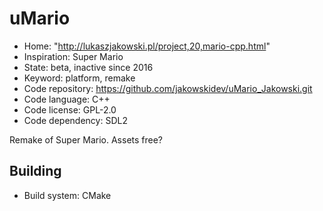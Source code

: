 # uMario

- Home: "http://lukaszjakowski.pl/project,20,mario-cpp.html"
- Inspiration: Super Mario
- State: beta, inactive since 2016
- Keyword: platform, remake
- Code repository: https://github.com/jakowskidev/uMario_Jakowski.git
- Code language: C++
- Code license: GPL-2.0
- Code dependency: SDL2

Remake of Super Mario.
Assets free?

## Building

- Build system: CMake

